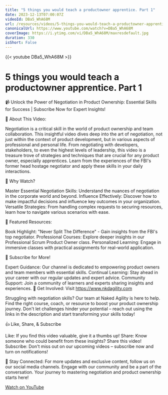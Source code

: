```yaml
---
title: "5 things you would teach a productowner apprentice. Part 1"
date: 2023-12-13T07:00:07Z
videoId: DBa5_WhA68M
url: /resources/videos/5-things-you-would-teach-a-productowner-apprentice-part-1
canonicalUrl: https://www.youtube.com/watch?v=DBa5_WhA68M
coverImage: https://i.ytimg.com/vi/DBa5_WhA68M/maxresdefault.jpg
duration: 330
isShort: False
---
```


{{< youtube DBa5_WhA68M >}}

# 5 things you would teach a productowner apprentice. Part 1

📹 Unlock the Power of Negotiation in Product Ownership: Essential Skills for Success | Subscribe Now for Expert Insights!

🌟 About This Video:

Negotiation is a critical skill in the world of product ownership and team collaboration. This insightful video dives deep into the art of negotiation, not just within the context of product development, but in various aspects of professional and personal life. From negotiating with developers, stakeholders, to even the highest levels of leadership, this video is a treasure trove of strategies and techniques that are crucial for any product owner, especially apprentices. Learn from the experiences of the FBI's former head hostage negotiator and apply these skills in your daily interactions.

🔑 Why Watch?

Master Essential Negotiation Skills: Understand the nuances of negotiation in the corporate world and beyond.
Influence Effectively: Discover how to make impactful decisions and influence key outcomes in your organization.
Versatile Strategies: From handling complex requests to securing resources, learn how to navigate various scenarios with ease.

📘 Featured Resources:

Book Highlight: "Never Split The Difference" - Gain insights from the FBI's top negotiator.
Professional Courses: Explore deeper insights in our Professional Scrum Product Owner class.
Personalized Learning: Engage in immersive classes with practical assignments for real-world application.

🚀 Subscribe for More!

Expert Guidance: Our channel is dedicated to empowering product owners and team members with essential skills.
Continual Learning: Stay ahead in your career with our regular updates and expert advice.
Community Support: Join a community of learners and experts sharing insights and experiences.
🔗 Get Involved: Visit https://www.nkdagility.com

Struggling with negotiation skills? Our team at Naked Agility is here to help. Find the right course, coach, or resource to boost your product ownership journey. Don't let challenges hinder your potential – reach out using the links in the description and start transforming your skills today!

👍 Like, Share, & Subscribe

Like: If you find this video valuable, give it a thumbs up!
Share: Know someone who could benefit from these insights? Share this video!
Subscribe: Don't miss out on our upcoming videos – subscribe now and turn on notifications!

🔔 Stay Connected:
For more updates and exclusive content, follow us on our social media channels. Engage with our community and be a part of the conversation. Your journey to mastering negotiation and product ownership starts here!

[Watch on YouTube](https://www.youtube.com/watch?v=DBa5_WhA68M)
